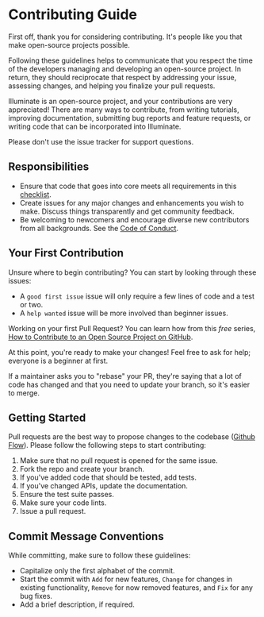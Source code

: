 # Contributing Guide

First off, thank you for considering contributing. It's people like you that make open-source projects possible.

Following these guidelines helps to communicate that you respect the time of the developers managing and developing an open-source project. In return, they should reciprocate that respect by addressing your issue, assessing changes, and helping you finalize your pull requests.

Illuminate is an open-source project, and your contributions are very appreciated! There are many ways to contribute, from writing tutorials, improving documentation, submitting bug reports and feature requests, or writing code that can be incorporated into Illuminate.

Please don't use the issue tracker for support questions.

## Responsibilities

- Ensure that code that goes into core meets all requirements in this [checklist](PULL_REQUEST_TEMPLATE.md).
- Create issues for any major changes and enhancements you wish to make. Discuss things transparently and get community feedback.
- Be welcoming to newcomers and encourage diverse new contributors from all backgrounds. See the [Code of Conduct](CODE_OF_CONDUCT.md).

## Your First Contribution

Unsure where to begin contributing? You can start by looking through these issues:

- A `good first issue` issue will only require a few lines of code and a test or two.
- A `help wanted` issue will be more involved than beginner issues.

Working on your first Pull Request? You can learn how from this _free_ series, [How to Contribute to an Open Source Project on GitHub](https://egghead.io/series/how-to-contribute-to-an-open-source-project-on-github).

At this point, you're ready to make your changes! Feel free to ask for help; everyone is a beginner at first.

If a maintainer asks you to "rebase" your PR, they're saying that a lot of code has changed and that you need to update your branch, so it's easier to merge.

## Getting Started

Pull requests are the best way to propose changes to the codebase ([Github Flow](https://docs.github.com/en/get-started/quickstart/github-flow)). Please follow the following steps to start contributing:

1. Make sure that no pull request is opened for the same issue.
2. Fork the repo and create your branch.
3. If you've added code that should be tested, add tests.
4. If you've changed APIs, update the documentation.
5. Ensure the test suite passes.
6. Make sure your code lints.
7. Issue a pull request.

## Commit Message Conventions

While committing, make sure to follow these guidelines:

- Capitalize only the first alphabet of the commit.
- Start the commit with `Add` for new features, `Change` for changes in existing functionality, `Remove` for now removed features, and `Fix` for any bug fixes.
- Add a brief description, if required.
